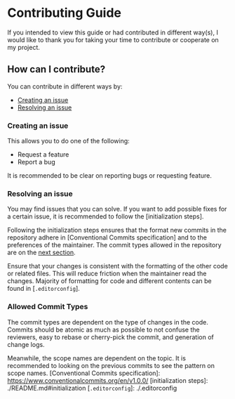 # Contributing Guide
If you intended to view this guide or had contributed in different way(s), I would like to thank you
for taking your time to contribute or cooperate on my project.

## How can I contribute?
You can contribute in different ways by:
- [Creating an issue](#creating-an-issue)
- [Resolving an issue](#resolving-an-issue)

### Creating an issue
This allows you to do one of the following:
- Request a feature
- Report a bug

It is recommended to be clear on reporting bugs or requesting feature.

### Resolving an issue
You may find issues that you can solve. If you want to add possible fixes for a certain issue, it is
recommended to follow the [initialization steps].

Following the initialization steps ensures that the format new commits in the repository adhere in
[Conventional Commits specification] and to the preferences of the maintainer. The commit types
allowed in the repository are on the [next section](#allowed-commit-types).

Ensure that your changes is consistent with the formatting of the other code or related files. This
will reduce friction when the maintainer read the changes. Majority of formatting for code and
different contents can be found in [`.editorconfig`].

### Allowed Commit Types
The commit types are dependent on the type of changes in the code. Commits should be atomic as much
as possible to not confuse the reviewers, easy to rebase or cherry-pick the commit, and generation of change logs.

Meanwhile, the scope names are dependent on the topic. It is recommended to looking on the previous
commits to see the pattern on scope names.
[Conventional Commits specification]: https://www.conventionalcommits.org/en/v1.0.0/
[initialization steps]: ./README.md#initialization
[`.editorconfig`]: ./.editorconfig
